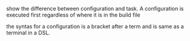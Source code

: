show the difference between configuration and task. A configuration is executed first regardless of where it is in the build file

the syntas for a configuration is a bracket after a term and is same as a terminal in a DSL. 

